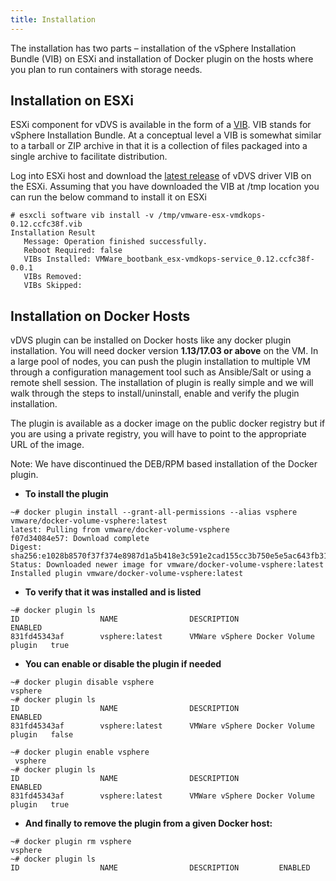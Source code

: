 ```yaml
---
title: Installation
---
```


The installation has two parts – installation of the vSphere Installation Bundle (VIB) on ESXi and installation of Docker plugin on the hosts where you plan to run containers with storage needs.
 
## Installation on ESXi 

ESXi component for vDVS is available in the form of a [VIB](https://blogs.vmware.com/vsphere/2011/09/whats-in-a-vib.html). VIB stands for vSphere Installation Bundle. At a conceptual level a VIB is somewhat similar to a tarball or ZIP archive in that it is a collection of files packaged into a single archive to facilitate distribution. 

Log into ESXi host and download the [latest release](https://bintray.com/vmware/vDVS/VIB/_latestVersion) of vDVS driver VIB on the ESXi. Assuming that you have downloaded the VIB at /tmp location you can run the below command to install it on ESXi

```
# esxcli software vib install -v /tmp/vmware-esx-vmdkops-0.12.ccfc38f.vib
Installation Result
   Message: Operation finished successfully.
   Reboot Required: false
   VIBs Installed: VMWare_bootbank_esx-vmdkops-service_0.12.ccfc38f-0.0.1
   VIBs Removed:
   VIBs Skipped:
```

## Installation on Docker Hosts

vDVS plugin can be installed on Docker hosts like any docker plugin installation. You will need docker version **1.13/17.03 or above** on the VM. In a large pool of nodes, you can push the plugin installation to multiple VM through a configuration management tool such as Ansible/Salt or using a remote shell session. The installation of plugin is really simple and we will walk through the steps to install/uninstall, enable and verify the plugin installation. 

The plugin is available as a docker image on the public docker registry but if you are using a private registry, you will have to point to the appropriate URL of the image.

<div class="well">
Note: We have discontinued the DEB/RPM based installation of the Docker plugin.
</div>

* **To install the plugin**
```
~# docker plugin install --grant-all-permissions --alias vsphere vmware/docker-volume-vsphere:latest
latest: Pulling from vmware/docker-volume-vsphere
f07d34084e57: Download complete
Digest: sha256:e1028b8570f37f374e8987d1a5b418e3c591e2cad155cc3b750e5e5ac643fb31
Status: Downloaded newer image for vmware/docker-volume-vsphere:latest
Installed plugin vmware/docker-volume-vsphere:latest
```

* **To verify that it was installed and is listed**

```
~# docker plugin ls
ID                  NAME                DESCRIPTION                           ENABLED
831fd45343af        vsphere:latest      VMWare vSphere Docker Volume plugin   true
```

* **You can enable or disable the plugin if needed**

```
~# docker plugin disable vsphere
vsphere
~# docker plugin ls
ID                  NAME                DESCRIPTION                           ENABLED
831fd45343af        vsphere:latest      VMWare vSphere Docker Volume plugin   false

~# docker plugin enable vsphere
 vsphere
~# docker plugin ls
ID                  NAME                DESCRIPTION                           ENABLED
831fd45343af        vsphere:latest      VMWare vSphere Docker Volume plugin   true
```

* **And finally to remove the plugin from a given Docker host:**

```
~# docker plugin rm vsphere
vsphere
~# docker plugin ls
ID                  NAME                DESCRIPTION         ENABLED
```

